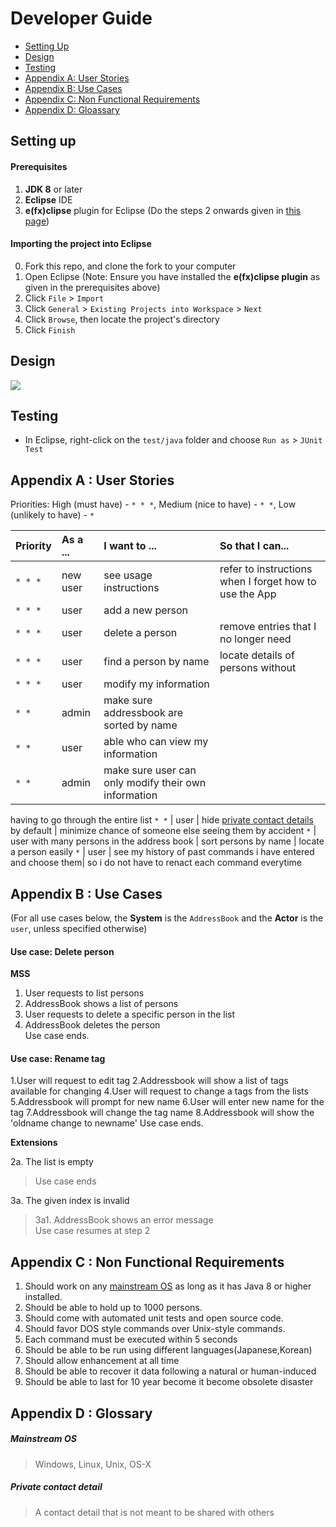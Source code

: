 # Developer Guide

* [Setting Up](#setting-up)
* [Design](#design)
* [Testing](#testing)
* [Appendix A: User Stories](#appendix-a--user-stories)
* [Appendix B: Use Cases](#appendix-b--use-cases)
* [Appendix C: Non Functional Requirements](#appendix-c--non-functional-requirements)
* [Appendix D: Gloassary](#appendix-d--glossary)

## Setting up

#### Prerequisites

1. **JDK 8** or later
2. **Eclipse** IDE
3. **e(fx)clipse** plugin for Eclipse (Do the steps 2 onwards given in
   [this page](http://www.eclipse.org/efxclipse/install.html#for-the-ambitious))


#### Importing the project into Eclipse

0. Fork this repo, and clone the fork to your computer
1. Open Eclipse (Note: Ensure you have installed the **e(fx)clipse plugin** as given in the prerequisites above)
2. Click `File` > `Import`
3. Click `General` > `Existing Projects into Workspace` > `Next`
4. Click `Browse`, then locate the project's directory
5. Click `Finish`

## Design
<img src="images/mainClassDiagram.png"/>

## Testing

* In Eclipse, right-click on the `test/java` folder and choose `Run as` > `JUnit Test`

## Appendix A : User Stories

Priorities: High (must have) - `* * *`, Medium (nice to have)  - `* *`,  Low (unlikely to have) - `*`


Priority | As a ... | I want to ... | So that I can...
-------- | :-------- | :--------- | :-----------
`* * *` | new user | see usage instructions | refer to instructions when I forget how to use the App
`* * *` | user | add a new person |
`* * *` | user | delete a person | remove entries that I no longer need
`* * *` | user | find a person by name | locate details of persons without 
`* * *` | user | modify my information | 
`* *` | admin | make sure addressbook are sorted by name | 
`* * ` | user | able who can view my information | 
`* * ` | admin | make sure user can only modify their own information | 
having to go through the entire list
`* *` | user | hide [private contact details](#private-contact-detail) by 
default | minimize chance of someone else seeing them by accident
`*` | user with many persons in the address book | sort persons by name | locate a person easily
`*` | user | see my history of past commands i have entered and choose them| so i do not have to renact each command everytime


## Appendix B : Use Cases

(For all use cases below, the **System** is the `AddressBook` and the **Actor** is the `user`, unless specified otherwise)

#### Use case: Delete person

**MSS**

1. User requests to list persons
2. AddressBook shows a list of persons
3. User requests to delete a specific person in the list
4. AddressBook deletes the person <br>
Use case ends.

#### Use case: Rename tag
1.User will request to edit tag
2.Addressbook will show a list of tags available for changing
4.User will request to change a tags from the lists
5.Addressbook will prompt for new name
6.User will enter new name for the tag
7.Addressbook will change the tag name
8.Addressbook will show the 'oldname change to newname'
Use case ends.

**Extensions**

2a. The list is empty

> Use case ends

3a. The given index is invalid

> 3a1. AddressBook shows an error message <br>
  Use case resumes at step 2

## Appendix C : Non Functional Requirements

1. Should work on any [mainstream OS](#mainstream-os) as long as it has Java 8 or higher installed.
2. Should be able to hold up to 1000 persons.
3. Should come with automated unit tests and open source code.
4. Should favor DOS style commands over Unix-style commands.
5. Each command must be executed within 5 seconds
6. Should be able to be run using different languages(Japanese,Korean)
7. Should allow enhancement at all time
8. Should be able to recover it data following a natural or human-induced
9. Should be able to last for 10 year become it become obsolete 
disaster

## Appendix D : Glossary

##### Mainstream OS

> Windows, Linux, Unix, OS-X

##### Private contact detail

> A contact detail that is not meant to be shared with others
